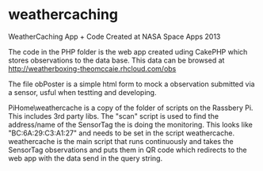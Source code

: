 weathercaching
==============

WeatherCaching App + Code Created at NASA Space Apps 2013

The code in the PHP folder is the web app created uding CakePHP which stores observations to the data base. This data can be browsed at http://weatherboxing-theomccaie.rhcloud.com/obs

The file obPoster is a simple html form to mock a observation submitted via a sensor, usful when testting and developing.

PiHome\weathercache is a copy of the folder of scripts on the Rassbery Pi. This includes 3rd party libs. The "scan" script is used to find the address/name of the SensorTag the is doing the monitoring. This looks like "BC:6A:29:C3:A1:27" and needs to be set in the script weathercache.  weathercache is the main script that runs continuously and takes the SensorTag observations and puts them in QR code which redirects to the web app with the data send in the query string.



